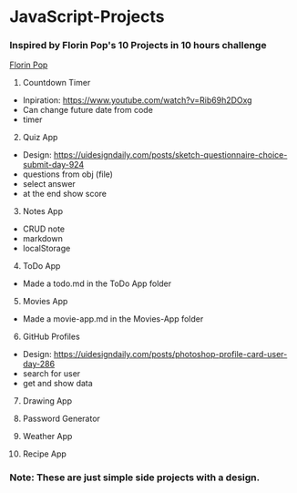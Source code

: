 # JavaScript-Projects
### Inspired by Florin Pop's 10 Projects in 10 hours challenge
[Florin Pop](https://www.youtube.com/watch?v=dtKciwk_si4)

1. Countdown Timer
 - Inpiration: https://www.youtube.com/watch?v=Rib69h2DOxg
 - Can change future date from code
 - timer

2. Quiz App
 - Design: https://uidesigndaily.com/posts/sketch-questionnaire-choice-submit-day-924
 - questions from obj (file)
 - select answer
 - at the end show score

3. Notes App

 - CRUD note
 - markdown
 - localStorage

4. ToDo App
 - Made a todo.md in the ToDo App folder

5. Movies App
- Made a movie-app.md in the Movies-App folder

6. GitHub Profiles
 - Design: https://uidesigndaily.com/posts/photoshop-profile-card-user-day-286
 - search for user
 - get and show data

7. Drawing App

8. Password Generator

9. Weather App

10. Recipe App

### Note: These are just simple side projects with a design.

